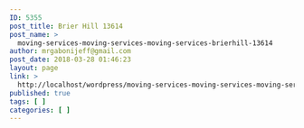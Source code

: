 ```yaml
---
ID: 5355
post_title: Brier Hill 13614
post_name: >
  moving-services-moving-services-moving-services-brierhill-13614
author: mrgabonijeff@gmail.com
post_date: 2018-03-28 01:46:23
layout: page
link: >
  http://localhost/wordpress/moving-services-moving-services-moving-services-brierhill-13614/
published: true
tags: [ ]
categories: [ ]
---
```

